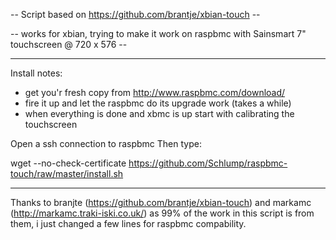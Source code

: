--  Script based on https://github.com/brantje/xbian-touch -- 


-- works for xbian, trying to make it work on raspbmc with Sainsmart 7" touchscreen @ 720 x 576 --

---------------------------------------------------------------------------------------------------
Install notes:

- get you'r fresh copy from http://www.raspbmc.com/download/
- fire it up and let the raspbmc do its upgrade work (takes a while)
- when everything is done and xbmc is up start with calibrating the touchscreen


Open a ssh connection to raspbmc
Then type:

wget --no-check-certificate https://github.com/Schlump/raspbmc-touch/raw/master/install.sh


---------------------------------------------------------------------------------------------------

Thanks to branjte (https://github.com/brantje/xbian-touch) and  markamc (http://markamc.traki-iski.co.uk/)
as 99% of the work in this script is from them, i just changed a few lines for raspbmc compability.
